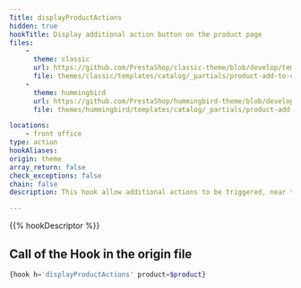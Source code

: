 ```yaml
---
Title: displayProductActions
hidden: true
hookTitle: Display additional action button on the product page
files:
    -
      theme: classic
      url: https://github.com/PrestaShop/classic-theme/blob/develop/templates/catalog/_partials/product-add-to-cart.tpl
      file: themes/classic/templates/catalog/_partials/product-add-to-cart.tpl
    -
      theme: hummingbird
      url: https://github.com/PrestaShop/hummingbird-theme/blob/develop/templates/catalog/_partials/product-add-to-cart.tpl
      file: themes/hummingbird/templates/catalog/_partials/product-add-to-cart.tpl

locations:
    - front office
type: action
hookAliases: 
origin: theme
array_return: false
check_exceptions: false
chain: false
description: This hook allow additional actions to be triggered, near the add to cart button.

---
```


{{% hookDescriptor %}}

## Call of the Hook in the origin file

```php
{hook h='displayProductActions' product=$product}
```

